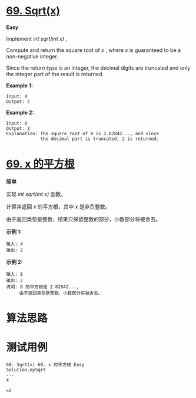 # [69. Sqrt(x)][enTitle]

**Easy**

Implement  *int sqrt(int x)* .

Compute and return the square root of  *x* , where  *x*  is guaranteed to be a non-negative integer.

Since the return type is an integer, the decimal digits are truncated and only the integer part of the result is returned.

**Example 1:** 

```
Input: 4
Output: 2

```

**Example 2:** 

```
Input: 8
Output: 2
Explanation: The square root of 8 is 2.82842..., and since 
             the decimal part is truncated, 2 is returned.

```
# [69. x 的平方根][cnTitle]

**简单**

实现  *int sqrt(int x)*  函数。

计算并返回  *x*  的平方根，其中  *x* 是非负整数。

由于返回类型是整数，结果只保留整数的部分，小数部分将被舍去。

**示例 1:** 

```
输入: 4
输出: 2

```

**示例 2:** 

```
输入: 8
输出: 2
说明: 8 的平方根是 2.82842..., 
     由于返回类型是整数，小数部分将被舍去。

```


# 算法思路

# 测试用例
```
69. Sqrt(x) 69. x 的平方根 Easy
Solution.mySqrt
---
4

=2
```

[enTitle]: https://leetcode.com/problems/sqrtx/
[cnTitle]: https://leetcode-cn.com/problems/sqrtx/
